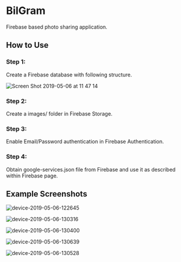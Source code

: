 # BilGram

Firebase based photo sharing application.

## How to Use

### Step 1:

Create a Firebase database with following structure.

![Screen Shot 2019-05-06 at 11 47 14](https://user-images.githubusercontent.com/22095755/57220602-a14f0000-7004-11e9-81e0-dfe66df4702d.png)

### Step 2:

Create a images/ folder in Firebase Storage.

### Step 3:

Enable Email/Password authentication in Firebase Authentication.

### Step 4:

Obtain google-services.json file from Firebase and use it as described within Firebase page.

## Example Screenshots

![device-2019-05-06-122645](https://user-images.githubusercontent.com/22095755/57220136-db1f0700-7002-11e9-9461-75bb301ce8b5.png)

![device-2019-05-06-130316](https://user-images.githubusercontent.com/22095755/57220158-f25df480-7002-11e9-89aa-e7470b97d558.png)

![device-2019-05-06-130400](https://user-images.githubusercontent.com/22095755/57220187-0b66a580-7003-11e9-83ac-eb453b31676b.png)

![device-2019-05-06-130639](https://user-images.githubusercontent.com/22095755/57220208-1e797580-7003-11e9-9a46-cec0ed195935.png)

![device-2019-05-06-130528](https://user-images.githubusercontent.com/22095755/57220211-22a59300-7003-11e9-8000-3e86b3f1844f.png)
